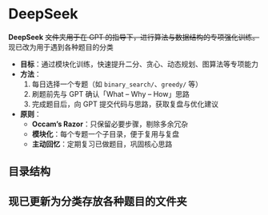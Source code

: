 # DeepSeek

**DeepSeek** ~~文件夹用于在 GPT 的指导下，进行算法与数据结构的专项强化训练。~~
现已改为用于遇到各种题目的分类

- **目标**：通过模块化训练，快速提升二分、贪心、动态规划、图算法等专项能力
- **方法**：
    1. 每日选择一个专题（如 `binary_search/`、`greedy/` 等）
    2. 刷题前先与 GPT 确认「What – Why – How」思路
    3. 完成题目后，向 GPT 提交代码与思路，获取复盘与优化建议
- **原则**：
    - **Occam’s Razor**：只保留必要步骤，剔除多余冗杂
    - **模块化**：每个专题一个子目录，便于复用与复盘
    - **主动回忆**：定期复习已做题目，巩固核心思路

## 目录结构

## 现已更新为分类存放各种题目的文件夹